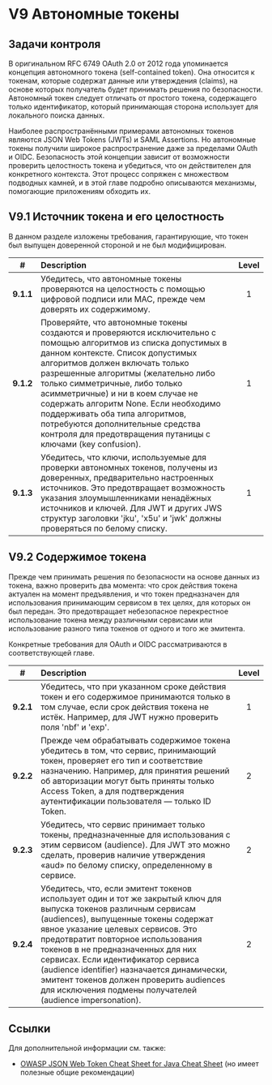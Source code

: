 # V9 Автономные токены

## Задачи контроля

В оригинальном RFC 6749 OAuth 2.0 от 2012 года упоминается концепция автономного токена (self-contained token). Она относится к токенам, которые содержат данные или утверждения (claims), на основе которых получатель будет принимать решения по безопасности. Автономный токен следует отличать от простого токена, содержащего только идентификатор, который принимающая сторона использует для локального поиска данных.

Наиболее распространёнными примерами автономных токенов являются JSON Web Tokens (JWTs) и SAML Assertions. Но автономные токены получили широкое распространение даже за пределами OAuth и OIDC. Безопасность этой концепции зависит от возможности проверить целостность токена и убедиться, что он действителен для конкретного контекста. Этот процесс сопряжен с множеством подводных камней, и в этой главе подробно описываются механизмы, помогающие приложениям обходить их.

## V9.1 Источник токена и его целостность

В данном разделе изложены требования, гарантирующие, что токен был выпущен доверенной стороной и не был модифицирован.

| # | Description | Level |
| :---: | :--- | :---: |
| **9.1.1** | Убедитесь, что автономные токены проверяются на целостность с помощью цифровой подписи или MAC, прежде чем доверять их содержимому. | 1 |
| **9.1.2** | Проверяйте, что автономные токены создаются и проверяются исключительно с помощью алгоритмов из списка допустимых в данном контексте. Список допустимых алгоритмов должен включать только разрешенные алгоритмы (желательно либо только симметричные, либо только асимметричные) и ни в коем случае не содержать алгоритм None. Если необходимо поддерживать оба типа алгоритмов, потребуются дополнительные средства контроля для предотвращения путаницы с ключами (key confusion). | 1 |
| **9.1.3** | Убедитесь, что ключи, используемые для проверки автономных токенов, получены из доверенных, предварительно настроенных источников. Это предотвращает возможность указания злоумышленниками ненадёжных источников и ключей. Для JWT и других JWS структур заголовки 'jku', 'x5u' и 'jwk' должны проверяться по белому списку. | 1 |

## V9.2 Содержимое токена

Прежде чем принимать решения по безопасности на основе данных из токена, важно проверить два момента: что срок действия токена актуален на момент предъявления, и что токен предназначен для использования принимающим сервисом в тех целях, для которых он был передан. Это предотвращает небезопасное перекрестное использование токена между различными сервисами или использование разного типа токенов от одного и того же эмитента.

Конкретные требования для OAuth и OIDC рассматриваются в соответствующей главе.

| # | Description | Level |
| :---: | :--- | :---: |
| **9.2.1** | Убедитесь, что при указанном сроке действия токен и его содержимое принимаются только в том случае, если срок действия токена не истёк. Например, для JWT нужно проверить поля 'nbf' и 'exp'. | 1 |
| **9.2.2** | Прежде чем обрабатывать содержимое токена убедитесь в том, что сервис, принимающий токен, проверяет его тип и соответствие назначению. Например, для принятия решений об авторизации могут быть приняты только Access Token, а для подтверждения аутентификации пользователя — только ID Token. | 2 |
| **9.2.3** | Убедитесь, что сервис принимает только токены, предназначенные для использования с этим сервисом (audience). Для JWT это можно сделать, проверив наличие утверждения «aud» по белому списку, определенному в сервисе. | 2 |
| **9.2.4** | Убедитесь, что, если эмитент токенов использует один и тот же закрытый ключ для выпуска токенов различным сервисам (audiences), выпущенные токены содержат явное указание целевых сервисов. Это предотвратит повторное использования токенов в не предназначенных для них сервисах. Если идентификатор сервиса (audience identifier) назначается динамически, эмитент токенов должен проверить audiences для исключения подмены получателей (audience impersonation). | 2 |

## Ссылки

Для дополнительной информации см. также:

* [OWASP JSON Web Token Cheat Sheet for Java Cheat Sheet](https://cheatsheetseries.owasp.org/cheatsheets/JSON_Web_Token_for_Java_Cheat_Sheet.html) (но имеет полезные общие рекомендации)
